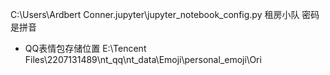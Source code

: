 C:\Users\Ardbert Conner\.jupyter\jupyter_notebook_config.py
租房小队 密码是拼音

- QQ表情包存储位置
    E:\Tencent Files\2207131489\nt_qq\nt_data\Emoji\personal_emoji\Ori